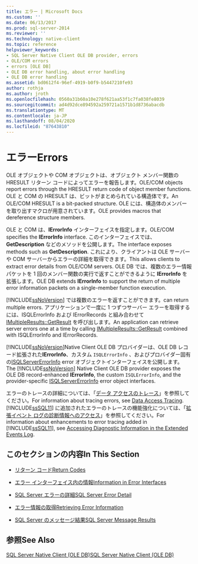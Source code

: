 ```yaml
---
title: エラー | Microsoft Docs
ms.custom: ''
ms.date: 06/13/2017
ms.prod: sql-server-2014
ms.reviewer: ''
ms.technology: native-client
ms.topic: reference
helpviewer_keywords:
- SQL Server Native Client OLE DB provider, errors
- OLE/COM errors
- errors [OLE DB]
- OLE DB error handling, about error handling
- OLE DB error handling
ms.assetid: bd0612f4-96ef-4919-b0f9-b5447210fe93
author: rothja
ms.author: jroth
ms.openlocfilehash: 0560a31b60a10e278f621aa53f1c7fa038fe8039
ms.sourcegitcommit: ad4d92dce894592a259721a1571b1d8736abacdb
ms.translationtype: MT
ms.contentlocale: ja-JP
ms.lasthandoff: 08/04/2020
ms.locfileid: "87643810"
---
```

# <a name="errors"></a><span data-ttu-id="74628-102">エラー</span><span class="sxs-lookup"><span data-stu-id="74628-102">Errors</span></span>
  <span data-ttu-id="74628-103">OLE オブジェクトや COM オブジェクトは、オブジェクト メンバー関数の HRESULT リターン コードによってエラーを報告します。</span><span class="sxs-lookup"><span data-stu-id="74628-103">OLE/COM objects report errors through the HRESULT return code of object member functions.</span></span> <span data-ttu-id="74628-104">OLE と COM の HRESULT は、ビットがまとめられている構造体です。</span><span class="sxs-lookup"><span data-stu-id="74628-104">An OLE/COM HRESULT is a bit-packed structure.</span></span> <span data-ttu-id="74628-105">OLE には、構造体のメンバーを取り出すマクロが用意されています。</span><span class="sxs-lookup"><span data-stu-id="74628-105">OLE provides macros that dereference structure members.</span></span>  
  
 <span data-ttu-id="74628-106">OLE と COM は、**IErrorInfo** インターフェイスを指定します。</span><span class="sxs-lookup"><span data-stu-id="74628-106">OLE/COM specifies the **IErrorInfo** interface.</span></span> <span data-ttu-id="74628-107">このインターフェイスでは、**GetDescription** などのメソッドを公開します。</span><span class="sxs-lookup"><span data-stu-id="74628-107">The interface exposes methods such as **GetDescription**.</span></span> <span data-ttu-id="74628-108">これにより、クライアントは OLE サーバーや COM サーバーからエラーの詳細を取得できます。</span><span class="sxs-lookup"><span data-stu-id="74628-108">This allows clients to extract error details from OLE/COM servers.</span></span> <span data-ttu-id="74628-109">OLE DB では、複数のエラー情報パケットを 1 回のメンバー関数の実行で返すことができるように **IErrorInfo** を拡張します。</span><span class="sxs-lookup"><span data-stu-id="74628-109">OLE DB extends **IErrorInfo** to support the return of multiple error information packets on a single-member function execution.</span></span>  
  
 [!INCLUDE[ssNoVersion](../../includes/ssnoversion-md.md)] <span data-ttu-id="74628-110">では複数のエラーを返すことができます。</span><span class="sxs-lookup"><span data-stu-id="74628-110">can return multiple errors.</span></span> <span data-ttu-id="74628-111">アプリケーションで一度に 1 つずつサーバー エラーを取得するには、ISQLErrorInfo および IErrorRecords と組み合わせて [IMultipleResults::GetResult](https://go.microsoft.com/fwlink/?LinkId=129630) を呼び出します。</span><span class="sxs-lookup"><span data-stu-id="74628-111">An application can retrieve server errors one at a time by calling [IMultipleResults::GetResult](https://go.microsoft.com/fwlink/?LinkId=129630) combined with ISQLErrorInfo and IErrorRecords.</span></span>  
  
 <span data-ttu-id="74628-112">[!INCLUDE[ssNoVersion](../../includes/ssnoversion-md.md)]Native Client OLE DB プロバイダーは、OLE DB レコード拡張された**IErrorInfo**、カスタム `ISQLErrorInfo` 、およびプロバイダー固有の[ISQLServerErrorInfo](../../database-engine/dev-guide/isqlservererrorinfo-ole-db.md) error オブジェクトインターフェイスを公開します。</span><span class="sxs-lookup"><span data-stu-id="74628-112">The [!INCLUDE[ssNoVersion](../../includes/ssnoversion-md.md)] Native Client OLE DB provider exposes the OLE DB record-enhanced **IErrorInfo**, the custom `ISQLErrorInfo`, and the provider-specific [ISQLServerErrorInfo](../../database-engine/dev-guide/isqlservererrorinfo-ole-db.md) error object interfaces.</span></span>  
  
 <span data-ttu-id="74628-113">エラーのトレースの詳細については、「[データ アクセスのトレース](https://go.microsoft.com/fwlink/?LinkId=125805)」を参照してください。</span><span class="sxs-lookup"><span data-stu-id="74628-113">For information about tracing errors, see [Data Access Tracing](https://go.microsoft.com/fwlink/?LinkId=125805).</span></span> <span data-ttu-id="74628-114">[!INCLUDE[ssSQL11](../../includes/sssql11-md.md)] に追加されたエラーのトレースの機能強化については、「[拡張イベント ログの診断情報へのアクセス](../native-client/features/accessing-diagnostic-information-in-the-extended-events-log.md)」を参照してください。</span><span class="sxs-lookup"><span data-stu-id="74628-114">For information about enhancements to error tracing added in [!INCLUDE[ssSQL11](../../includes/sssql11-md.md)], see [Accessing Diagnostic Information in the Extended Events Log](../native-client/features/accessing-diagnostic-information-in-the-extended-events-log.md).</span></span>  
  
## <a name="in-this-section"></a><span data-ttu-id="74628-115">このセクションの内容</span><span class="sxs-lookup"><span data-stu-id="74628-115">In This Section</span></span>  
  
-   [<span data-ttu-id="74628-116">リターン コード</span><span class="sxs-lookup"><span data-stu-id="74628-116">Return Codes</span></span>](return-codes.md)  
  
-   [<span data-ttu-id="74628-117">エラー インターフェイス内の情報</span><span class="sxs-lookup"><span data-stu-id="74628-117">Information in Error Interfaces</span></span>](information-in-error-interfaces.md)  
  
-   [<span data-ttu-id="74628-118">SQL Server エラーの詳細</span><span class="sxs-lookup"><span data-stu-id="74628-118">SQL Server Error Detail</span></span>](sql-server-error-detail.md)  
  
-   [<span data-ttu-id="74628-119">エラー情報の取得</span><span class="sxs-lookup"><span data-stu-id="74628-119">Retrieving Error Information</span></span>](retrieving-error-information.md)  
  
-   [<span data-ttu-id="74628-120">SQL Server のメッセージ結果</span><span class="sxs-lookup"><span data-stu-id="74628-120">SQL Server Message Results</span></span>](sql-server-message-results.md)  
  
## <a name="see-also"></a><span data-ttu-id="74628-121">参照</span><span class="sxs-lookup"><span data-stu-id="74628-121">See Also</span></span>  
 [<span data-ttu-id="74628-122">SQL Server Native Client &#40;OLE DB&#41;</span><span class="sxs-lookup"><span data-stu-id="74628-122">SQL Server Native Client &#40;OLE DB&#41;</span></span>](../native-client/ole-db/sql-server-native-client-ole-db.md)  
  
  
